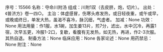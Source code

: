 序号：15566
名称：夺命川附汤
组成：川附1双（去皮脐，炮，切片）。
出处：《普济方》卷一四○。
主治：体虚感冒，伤寒头疼发热，或日轻夜重，或午或早，或晚或终日，单发大热，虽渴不喜冷，脉沉细，气虚者。
加减：None
功效：None
用法用量：作1服，水1碗，加生姜13片，煎7分，滤出，水中沉冷，再露1宿，次早五更，冷服1-2口，复歇，看腹有无发热，如无热，再进，作2-3次服。其热自退。
制备方法：None
临床应用：None
各家论述：None
用药禁忌：None
附注：None
